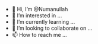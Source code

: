 - 👋 Hi, I’m @Numanullah
- 👀 I’m interested in ...
- 🌱 I’m currently learning ...
- 💞️ I’m looking to collaborate on ...
- 📫 How to reach me ...

<!---
Numanullah/Numanullah is a ✨ special ✨ repository because its `README.md` (this file) appears on your GitHub profile.
You can click the Preview link to take a look at your changes.
--->
